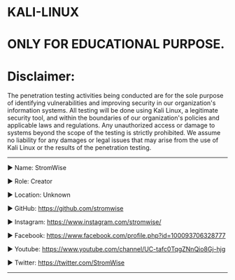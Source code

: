 # KALI-LINUX

# ONLY FOR EDUCATIONAL PURPOSE.

# Disclaimer: 
The penetration testing activities being conducted are for the sole purpose of identifying vulnerabilities and improving security in our organization's information systems. All testing will be done using Kali Linux, a legitimate security tool, and within the boundaries of our organization's policies and applicable laws and regulations. Any unauthorized access or damage to systems beyond the scope of the testing is strictly prohibited. We assume no liability for any damages or legal issues that may arise from the use of Kali Linux or the results of the penetration testing.








____________________________________________________________________________________________________________________________________________
▶ Name: StromWise

▶ Role: Creator

▶ Location: Unknown

▶ GitHub: https://github.com/stromwise 

▶ Instagram: https://www.instagram.com/stromwise/ 

▶ Facebook: https://www.facebook.com/profile.php?id=100093706328777

▶ Youtube: https://www.youtube.com/channel/UC-tafc0TqgZNnQio8Gj-hjg 

▶ Twitter: https://twitter.com/StromWise 
____________________________________________________________________________________________________________________________________________

